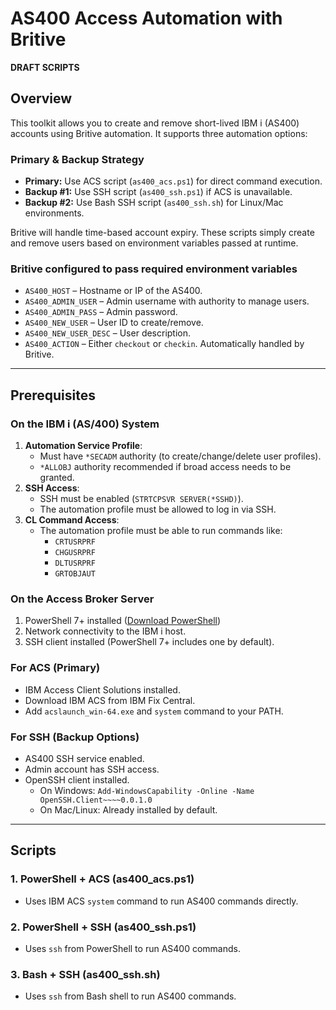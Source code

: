 
# AS400 Access Automation with Britive

**DRAFT SCRIPTS**

## Overview

This toolkit allows you to create and remove short-lived IBM i (AS400) accounts using Britive automation.
It supports three automation options:

### Primary & Backup Strategy

- **Primary:** Use ACS script (`as400_acs.ps1`) for direct command execution.
- **Backup #1:** Use SSH script (`as400_ssh.ps1`) if ACS is unavailable.
- **Backup #2:** Use Bash SSH script (`as400_ssh.sh`) for Linux/Mac environments.

Britive will handle time-based account expiry. These scripts simply create and remove users based on environment variables passed at runtime.

### Britive configured to pass required environment variables

- `AS400_HOST` – Hostname or IP of the AS400.
- `AS400_ADMIN_USER` – Admin username with authority to manage users.
- `AS400_ADMIN_PASS` – Admin password.
- `AS400_NEW_USER` – User ID to create/remove.
- `AS400_NEW_USER_DESC` – User description.
- `AS400_ACTION` – Either `checkout` or `checkin`. Automatically handled by Britive.

---

## Prerequisites

### On the IBM i (AS/400) System

1. **Automation Service Profile**:
   - Must have `*SECADM` authority (to create/change/delete user profiles).
   - `*ALLOBJ` authority recommended if broad access needs to be granted.
2. **SSH Access**:
   - SSH must be enabled (`STRTCPSVR SERVER(*SSHD)`).
   - The automation profile must be allowed to log in via SSH.
3. **CL Command Access**:
   - The automation profile must be able to run commands like:
     - `CRTUSRPRF`
     - `CHGUSRPRF`
     - `DLTUSRPRF`
     - `GRTOBJAUT`

### On the Access Broker Server

1. PowerShell 7+ installed ([Download PowerShell](https://github.com/PowerShell/PowerShell))
2. Network connectivity to the IBM i host.
3. SSH client installed (PowerShell 7+ includes one by default).

### For ACS (Primary)

- IBM Access Client Solutions installed.
- Download IBM ACS from IBM Fix Central.
- Add `acslaunch_win-64.exe` and `system` command to your PATH.

### For SSH (Backup Options)

- AS400 SSH service enabled.
- Admin account has SSH access.
- OpenSSH client installed.
  - On Windows: `Add-WindowsCapability -Online -Name OpenSSH.Client~~~~0.0.1.0`
  - On Mac/Linux: Already installed by default.

---

## Scripts

### 1. PowerShell + ACS (as400_acs.ps1)

- Uses IBM ACS `system` command to run AS400 commands directly.

### 2. PowerShell + SSH (as400_ssh.ps1)

- Uses `ssh` from PowerShell to run AS400 commands.

### 3. Bash + SSH (as400_ssh.sh)

- Uses `ssh` from Bash shell to run AS400 commands.
